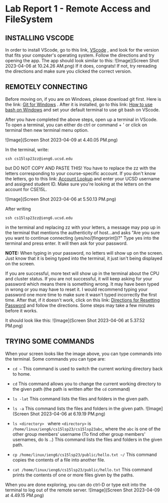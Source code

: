 # Lab Report 1 - Remote Access and FileSystem

## INSTALLING VSCODE

In order to install VScode, go to this link, [VScode](https://code.visualstudio.com/) , and look for the version that fits your computer's operating system. Follow the directions and try opening the app. The app should look similar to this:
![Image](Screen Shot 2023-04-06 at 10.24.26 AM.png)
If it does, congrats! If not, try rereading the directions and make sure you clicked the correct version.

## REMOTELY CONNECTING

Before moving on, if you are on Windows, please download git first. Here is the link: [Git for Windows](https://gitforwindows.org/) . After it is installed, go to this link: [How to use bash on Windows](https://stackoverflow.com/questions/42606837/how-do-i-use-bash-on-windows-from-the-visual-studio-code-integrated-terminal/50527994#50527994) and set your default terminal to use git bash on VScode.

After you have completed the above steps, open up a terminal in VScode. To open a terminal, you can either do ctrl or command + ' or click on terminal then new terminal menu option. 

![Image](Screen Shot 2023-04-09 at 4.40.05 PM.png)

In the terminal, write:
```
ssh cs15lsp23zz@ieng6.ucsd.edu 
```
but DO NOT COPY AND PASTE THIS! You have to replace the zz with the letters corresponding to your course-specific account. If you don't know the letters, go to this link: [Account Lookup](https://sdacs.ucsd.edu/~icc/index.php) and enter your UCSD username and assigned student ID. Make sure you're looking at the letters on the account for CSE15L. 

![Image](Screen Shot 2023-04-06 at 5.50.13 PM.png)

After writing
```
ssh cs15lsp23zz@ieng6.ucsd.edu 
```
in the terminal and replacing zz with your letters, a message may pop up in the terminal that mentions the authenticity of host...and asks "Are you sure you want to continue connecting (yes/no/[fingerprint])?" Type yes into the terminal and press enter. It will then ask for your password.

**NOTE:** When typing in your password, no letters will show up on the screen. Just know that it is being typed into the terminal, it just isn't being displayed on the screen. 

If you are successful, more text will show up in the terminal about the CPU and cluster status. If you are not successful, it will keep asking for your password which means there is something wrong. It may have been typed in wrong or you may have to reset it. I would recommend typing your password one more time to make sure it wasn't typed incorrectly the first time. After that, if it doesn't work, click on this link: [Directions for Resetting Password](https://drive.google.com/file/d/17IDZn8Qq7Q0RkYMxdiIR0o6HJ3B5YqSW/view) and follow the directions. Some steps may take a few minutes before it works. 

It should look like this: 
![Image](Screen Shot 2023-04-06 at 5.37.52 PM.png)

## TRYING SOME COMMANDS

When your screen looks like the image above, you can type commands into the terminal. Some commands you can type are:
- ``` cd ~ ``` This command is used to switch the current working directory back to home.
- ``` cd ``` This command allows you to change the current working directory to the given path (the path is written after the ```cd``` command)
- ``` ls -lat ``` This command lists the files and folders in the given path.
- ``` ls -a ``` This command lists the files and folders in the given path.
![Image](Screen Shot 2023-04-06 at 6.19.19 PM.png)

- ```ls <directory> ``` where ```<directory>``` is ```/home/linux/ieng6/cs15lsp23/cs15lsp23abc```, where the ```abc``` is one of the other group members’ username (To find other group members' usernames, do ls ..) 
This command lists the files and folders in the given path.
- ``` cp /home/linux/ieng6/cs15lsp23/public/hello.txt ~/ ``` This command copies the contents of a file into another file.
- ``` cat /home/linux/ieng6/cs15lsp23/public/hello.txt ``` This command prints the contents of one or more files given by the paths.

When you are done exploring, you can do ctrl-D or type exit into the terminal to log out of the remote server. 
![Image](Screen Shot 2023-04-09 at 4.49.15 PM.png)
